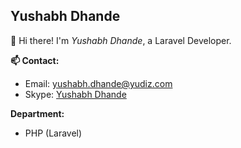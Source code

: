 ## Yushabh Dhande

👋 Hi there! I'm *Yushabh Dhande*, a Laravel Developer.


**📫 Contact:**
  * Email: yushabh.dhande@yudiz.com
  * Skype: [Yushabh Dhande](https://join.skype.com/invite/tcBCGBmuvrZ1)


**Department:**
  * PHP (Laravel)


<!---
yudiz-yushabh/yudiz-yushabh is a ✨ special ✨ repository because its `README.md` (this file) appears on your GitHub profile.
You can click the Preview link to take a look at your changes.
--->

